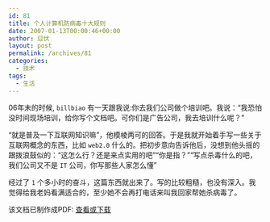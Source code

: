 ```yaml
---
id: 81
title: 个人计算机防病毒十大规则
date: 2007-01-13T00:00:46+00:00
author: 愆伏
layout: post
permalink: /archives/81
categories:
  - 技术
tags:
  - 生活
---
```

06年末的时候, `billbiao` 有一天跟我说:你去我们公司做个培训吧。我说：“我恐怕没时间现场培训，给你写个文档吧。可你们是广告公司，我去培训什么呢？”
  
“就是普及一下互联网知识嘛”，他模棱两可的回答。于是我就开始着手写一些关于互联网概念的东西，比如 `web2.0` 什么的。把初步意向告诉他后，没想到他头摇的跟拨浪鼓似的：“这怎么行？还是来点实用的吧”“你是指？”“写点杀毒什么的吧，我们公司又不是 `IT` 公司，你写那些人家怎么懂”
  
经过了 `1` 个多小时的奋斗，这篇东西就出来了。写的比较粗糙，也没有深入。我觉得给我老妈看满适合的，至少她不会再打电话来叫我回家帮她杀病毒了。

该文档已制作成PDF: [查看或下载](/wp-content/uploads/200701/13_000958_.pdf)